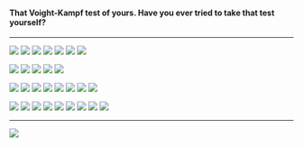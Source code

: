<h4>

That Voight-Kampf test of yours. Have you ever tried to take that test yourself?
</h4>

<hr>
<div align='left'>

<a href='https://github.com/stars/al1-ce/lists/my-releases'><img src='https://img.shields.io/static/v1?&color=363636&style=for-the-badge&label=%20&message=Releases%3A' /></a>
<a href='https://github.com/al1-ce/pkm'><img src='https://img.shields.io/github/v/release/al1-ce/pkm?&logo=d&style=for-the-badge&label=pkm' /></a>
<a href='https://github.com/al1-ce/pxv'><img src='https://img.shields.io/github/v/release/al1-ce/pxv?&logo=d&style=for-the-badge&label=pxv' /></a>
<a href='https://github.com/al1-ce/confed'><img src='https://img.shields.io/github/v/release/al1-ce/confed?&logo=d&style=for-the-badge&label=confed' /></a>
<a href='https://github.com/al1-ce/just.nvim'><img src='https://img.shields.io/github/v/release/al1-ce/just.nvim?&logo=javascript&logoColor=white&style=for-the-badge&label=just.nvim' /></a>
<a href='https://github.com/al1-ce/atheos'><img src='https://img.shields.io/static/v1?&logo=javascript&color=007ec6&logoColor=white&style=for-the-badge&label=AtheOS&message=v1.0.0' /></a>
<a href='https://evestian.com'><img src='https://img.shields.io/static/v1?&logo=dart&color=007ec6&style=for-the-badge&label=Evestian&message=v1.0.0' /></a>
 
<a href='https://github.com/stars/al1-ce/lists/my-libraries'><img src='https://img.shields.io/static/v1?&color=363636&style=for-the-badge&label=%20&message=Libraries%3A' /></a>
<a href='https://github.com/al1-ce/sily'><img src='https://img.shields.io/github/v/release/al1-ce/sily?&logo=d&style=for-the-badge&label=sily' /></a>
<a href='https://github.com/al1-ce/clib'><img src='https://img.shields.io/github/v/release/al1-ce/clib?&logo=d&style=for-the-badge&label=clib' /></a>
<a href='https://github.com/aartificial-dev/faux'><img src='https://img.shields.io/github/v/release/aartificial-dev/faux?&logo=d&style=for-the-badge&label=faux' /></a>
<a href='https://github.com/godot-dlang/godot-dlang'><img src='https://img.shields.io/github/v/release/godot-dlang/godot-dlang?&logo=d&style=for-the-badge&label=godot-dlang' /></a>
 
<a href='https://github.com/al1-ce?tab=repositories'><img src='https://img.shields.io/static/v1?&color=363636&style=for-the-badge&label=%20&message=Languages%3A' /></a>
<a href='https://github.com/al1-ce?tab=repositories&language=d'><img src='https://img.shields.io/static/v1?&logo=d&color=B03931&style=for-the-badge&label=%20&message=DLang' /></a>
<a href='https://github.com/al1-ce?tab=repositories&language=vala'><img src='https://img.shields.io/static/v1?&logo=vala&color=6E38AC&logoColor=white&style=for-the-badge&label=%20&message=Vala' /></a>
<a href='https://github.com/al1-ce?tab=repositories&language=dart'><img src='https://img.shields.io/static/v1?&logo=dart&color=0175C2&logoColor=white&style=for-the-badge&label=%20&message=Dart' /></a>
<a href='https://github.com/al1-ce?tab=repositories&language=javascript'><img src='https://img.shields.io/static/v1?&logo=javascript&color=323330&logoColor=white&style=for-the-badge&label=%20&message=JS' /></a>
<a href='https://github.com/al1-ce?tab=repositories&language=html'><img src='https://img.shields.io/static/v1?&logo=HTML5&color=E34F26&logoColor=white&style=for-the-badge&label=%20&message=HTML' /></a>
<a href='https://github.com/al1-ce?tab=repositories&language=html'><img src='https://img.shields.io/static/v1?&logo=CSS3&color=1572B6&logoColor=white&style=for-the-badge&label=%20&message=CSS' /></a>
<a href='https://github.com/al1-ce?tab=repositories&language=c'><img src='https://img.shields.io/static/v1?&logo=c&color=313230&logoColor=white&style=for-the-badge&label=%20&message=C' /></a>
 
<a href='https://github.com/al1-ce/dotfiles'><img src='https://img.shields.io/static/v1?&color=363636&style=for-the-badge&label=%20&message=Tools%3A' /></a>
<a href='https://github.com/al1-ce/monolith.nvim'><img src='https://img.shields.io/static/v1?&logo=neovim&color=019733&logoColor=white&style=for-the-badge&label=%20&message=neovim' /></a>
<a href='https://github.com/al1-ce/despair.nvim'><img src='https://img.shields.io/static/v1?&logo=neovim&color=323330&logoColor=white&style=for-the-badge&label=%20&message=pluginless' /></a>
<a href='https://github.com/al1-ce/dotfiles'><img src='https://img.shields.io/static/v1?&logo=git&color=e46430&logoColor=white&style=for-the-badge&label=%20&message=git' /></a>
<a href='https://github.com/al1-ce/dotfiles'><img src='https://img.shields.io/static/v1?&logo=archlinux&color=1793D1&logoColor=white&style=for-the-badge&label=%20&message=arch' /></a>
<a href='https://github.com/al1-ce/dotfiles'><img src='https://img.shields.io/static/v1?&logo=quicktime&color=215578&logoColor=white&style=for-the-badge&label=%20&message=qtile' /></a>
<a href='https://github.com/al1-ce/dotfiles'><img src='https://img.shields.io/static/v1?&logo=wezterm&color=4E49EE&logoColor=white&style=for-the-badge&label=%20&message=wezterm' /></a>
<a href='https://github.com/orgs/aartificial-dev/repositories?q=-godot'><img src='https://img.shields.io/static/v1?&logo=godotengine&color=blue&logoColor=white&style=for-the-badge&label=%20&message=Godot' /></a>
<a href='https://github.com/orgs/aartificial-dev/repositories?q=-gm'><img src='https://img.shields.io/static/v1?&logo=gamemaker&color=282828&logoColor=white&style=for-the-badge&label=%20&message=GMS2' /></a>

</div>

<hr>
<img src='https://api.al1-ce.dev/images/4chan'></img>

